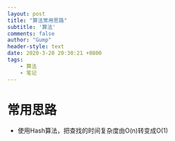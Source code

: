 ```yaml
---
layout: post
title: "算法常用思路"
subtitle: '算法'
comments: false
author: "Gump"
header-style: text
date: 2020-3-20 20:30:21 +0800
tags:
    - 算法
    - 笔记
---
```




# 常用思路



-  使用Hash算法，把查找的时间复杂度由O(n)转变成O(1)



